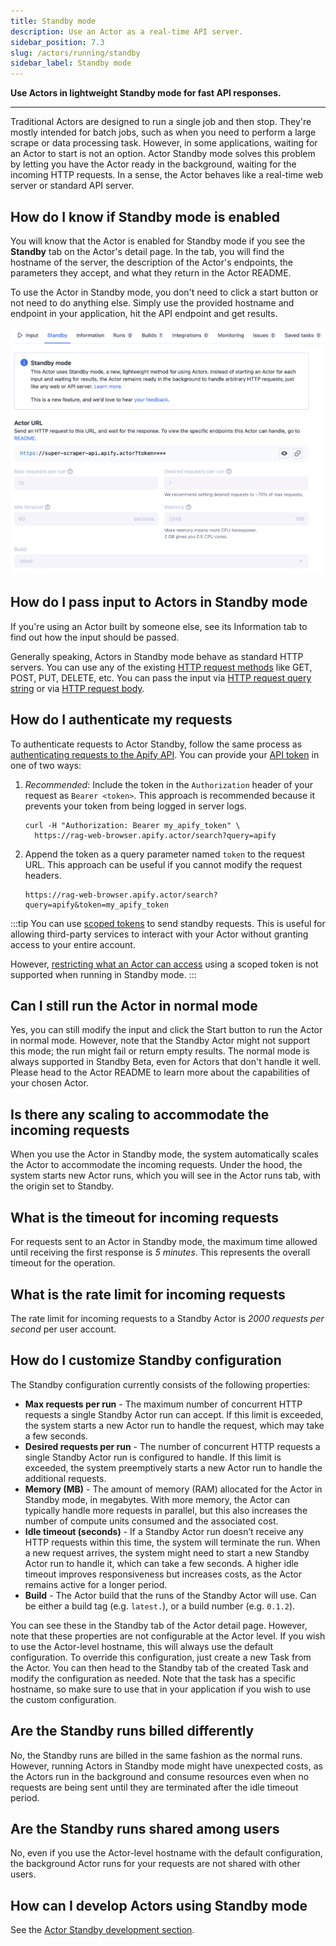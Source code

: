 ```yaml
---
title: Standby mode
description: Use an Actor as a real-time API server.
sidebar_position: 7.3
slug: /actors/running/standby
sidebar_label: Standby mode
---
```


**Use Actors in lightweight Standby mode for fast API responses.**

---

Traditional Actors are designed to run a single job and then stop. They're mostly intended for batch jobs, such as when you need to perform a large scrape or data processing task.
However, in some applications, waiting for an Actor to start is not an option. Actor Standby mode solves this problem by letting you have the Actor ready
in the background, waiting for the incoming HTTP requests. In a sense, the Actor behaves like a real-time web server or standard API server.

## How do I know if Standby mode is enabled

You will know that the Actor is enabled for Standby mode if you see the **Standby** tab on the Actor's detail page.
In the tab, you will find the hostname of the server, the description of the Actor's endpoints,
the parameters they accept, and what they return in the Actor README.

To use the Actor in Standby mode, you don't need to click a start button or not need to do anything else. Simply use the provided hostname and endpoint in your application,
hit the API endpoint and get results.

![Standby tab](./images/actor_standby/standby-tab.png)

## How do I pass input to Actors in Standby mode

If you're using an Actor built by someone else, see its Information tab to find out how the input should be passed.

Generally speaking, Actors in Standby mode behave as standard HTTP servers. You can use any of the existing [HTTP request methods](https://developer.mozilla.org/en-US/docs/Web/HTTP/Methods) like GET, POST, PUT, DELETE, etc. You can pass the input via [HTTP request query string](https://en.wikipedia.org/wiki/Query_string) or via [HTTP request body](https://developer.mozilla.org/en-US/docs/Web/HTTP/Messages#body).

## How do I authenticate my requests

To authenticate requests to Actor Standby, follow the same process as [authenticating requests to the Apify API](../../integrations/programming/api.md).
You can provide your [API token](../../integrations/programming/api.md#api-token) in one of two ways:

1. _Recommended_: Include the token in the `Authorization` header of your request as `Bearer <token>`. This approach is recommended because it prevents your token from being logged in server logs.

    ```shell
    curl -H "Authorization: Bearer my_apify_token" \
      https://rag-web-browser.apify.actor/search?query=apify
    ```

2. Append the token as a query parameter named `token` to the request URL.
This approach can be useful if you cannot modify the request headers.

    ```text
    https://rag-web-browser.apify.actor/search?query=apify&token=my_apify_token
    ```

:::tip
You can use [scoped tokens](/platform/integrations/api#limited-permissions) to send standby requests. This is useful for allowing third-party services to interact with your Actor without granting access to your entire account.

However, [restricting what an Actor can access](/platform/integrations/api#restricted-access-restrict-what-actors-can-access-using-the-scope-of-this-actor) using a scoped token is not supported when running in Standby mode.
:::

## Can I still run the Actor in normal mode

Yes, you can still modify the input and click the Start button to run the Actor in normal mode. However, note that the Standby Actor might
not support this mode; the run might fail or return empty results. The normal mode is always supported in Standby Beta, even for Actors that don't handle
it well. Please head to the Actor README to learn more about the capabilities of your chosen Actor.

## Is there any scaling to accommodate the incoming requests

When you use the Actor in Standby mode, the system automatically scales the Actor to accommodate the incoming requests. Under the hood,
the system starts new Actor runs, which you will see in the Actor runs tab, with the origin set to Standby.

## What is the timeout for incoming requests

For requests sent to an Actor in Standby mode, the maximum time allowed until receiving the first response is _5 minutes_. This represents the overall timeout for the operation.

## What is the rate limit for incoming requests

The rate limit for incoming requests to a Standby Actor is _2000 requests per second_ per user account.

## How do I customize Standby configuration

The Standby configuration currently consists of the following properties:

- **Max requests per run** - The maximum number of concurrent HTTP requests a single Standby Actor run can accept. If this limit is exceeded, the system starts a new Actor run to handle the request, which may take a few seconds.
- **Desired requests per run** - The number of concurrent HTTP requests a single Standby Actor run is configured to handle. If this limit is exceeded, the system preemptively starts a new Actor run to handle the additional requests.
- **Memory (MB)** - The amount of memory (RAM) allocated for the Actor in Standby mode, in megabytes. With more memory, the Actor can typically handle more requests in parallel, but this also increases the number of compute units consumed and the associated cost.
- **Idle timeout (seconds)** - If a Standby Actor run doesn’t receive any HTTP requests within this time, the system will terminate the run. When a new request arrives, the system might need to start a new Standby Actor run to handle it, which can take a few seconds. A higher idle timeout improves responsiveness but increases costs, as the Actor remains active for a longer period.
- **Build** - The Actor build that the runs of the Standby Actor will use. Can be either a build tag (e.g. `latest.`), or a build number (e.g. `0.1.2`).

You can see these in the Standby tab of the Actor detail page. However, note that these properties are not configurable at the Actor level. If you wish to
use the Actor-level hostname, this will always use the default configuration. To override this configuration, just create a new Task from the Actor.
You can then head to the Standby tab of the created Task and modify the configuration as needed. Note that the task has a specific hostname, so make
sure to use that in your application if you wish to use the custom configuration.

## Are the Standby runs billed differently

No, the Standby runs are billed in the same fashion as the normal runs.
However, running Actors in Standby mode might have unexpected costs, as the Actors run in the background and consume resources even when no requests are being sent until they are terminated after the idle timeout period.

## Are the Standby runs shared among users

No, even if you use the Actor-level hostname with the default configuration, the background Actor runs for your requests are not shared with other users.

## How can I develop Actors using Standby mode

See the [Actor Standby development section](../development/programming_interface/actor_standby.md).

